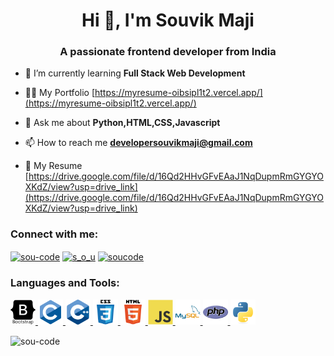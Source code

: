 <h1 align="center">Hi 👋, I'm Souvik Maji</h1>
<h3 align="center">A passionate frontend developer from India</h3>

- 🌱 I’m currently learning **Full Stack Web Development**

- 👨‍💻 My Portfolio [https://myresume-oibsipl1t2.vercel.app/](https://myresume-oibsipl1t2.vercel.app/)

- 💬 Ask me about **Python,HTML,CSS,Javascript**

- 📫 How to reach me **developersouvikmaji@gmail.com**

- 📄 My Resume [https://drive.google.com/file/d/16Qd2HHvGFvEAaJ1NqDupmRmGYGYOXKdZ/view?usp=drive_link](https://drive.google.com/file/d/16Qd2HHvGFvEAaJ1NqDupmRmGYGYOXKdZ/view?usp=drive_link)

<h3 align="left">Connect with me:</h3>
<p align="left">
<a href="https://linkedin.com/in/sou-code" target="blank"><img align="center" src="https://raw.githubusercontent.com/rahuldkjain/github-profile-readme-generator/master/src/images/icons/Social/linked-in-alt.svg" alt="sou-code" height="30" width="40" /></a>
<a href="https://www.codechef.com/users/s_o_u" target="blank"><img align="center" src="https://cdn.jsdelivr.net/npm/simple-icons@3.1.0/icons/codechef.svg" alt="s_o_u" height="30" width="40" /></a>
<a href="https://www.hackerrank.com/soucode" target="blank"><img align="center" src="https://raw.githubusercontent.com/rahuldkjain/github-profile-readme-generator/master/src/images/icons/Social/hackerrank.svg" alt="soucode" height="30" width="40" /></a>
</p>

<h3 align="left">Languages and Tools:</h3>
<p align="left"> <a href="https://getbootstrap.com" target="_blank" rel="noreferrer"> <img src="https://raw.githubusercontent.com/devicons/devicon/master/icons/bootstrap/bootstrap-plain-wordmark.svg" alt="bootstrap" width="40" height="40"/> </a> <a href="https://www.cprogramming.com/" target="_blank" rel="noreferrer"> <img src="https://raw.githubusercontent.com/devicons/devicon/master/icons/c/c-original.svg" alt="c" width="40" height="40"/> </a> <a href="https://www.w3schools.com/cpp/" target="_blank" rel="noreferrer"> <img src="https://raw.githubusercontent.com/devicons/devicon/master/icons/cplusplus/cplusplus-original.svg" alt="cplusplus" width="40" height="40"/> </a> <a href="https://www.w3schools.com/css/" target="_blank" rel="noreferrer"> <img src="https://raw.githubusercontent.com/devicons/devicon/master/icons/css3/css3-original-wordmark.svg" alt="css3" width="40" height="40"/> </a> <a href="https://www.w3.org/html/" target="_blank" rel="noreferrer"> <img src="https://raw.githubusercontent.com/devicons/devicon/master/icons/html5/html5-original-wordmark.svg" alt="html5" width="40" height="40"/> </a> <a href="https://developer.mozilla.org/en-US/docs/Web/JavaScript" target="_blank" rel="noreferrer"> <img src="https://raw.githubusercontent.com/devicons/devicon/master/icons/javascript/javascript-original.svg" alt="javascript" width="40" height="40"/> </a> <a href="https://www.mysql.com/" target="_blank" rel="noreferrer"> <img src="https://raw.githubusercontent.com/devicons/devicon/master/icons/mysql/mysql-original-wordmark.svg" alt="mysql" width="40" height="40"/> </a> <a href="https://www.php.net" target="_blank" rel="noreferrer"> <img src="https://raw.githubusercontent.com/devicons/devicon/master/icons/php/php-original.svg" alt="php" width="40" height="40"/> </a> <a href="https://www.python.org" target="_blank" rel="noreferrer"> <img src="https://raw.githubusercontent.com/devicons/devicon/master/icons/python/python-original.svg" alt="python" width="40" height="40"/> </a> </p>

<p><img align="center" src="https://github-readme-stats.vercel.app/api/top-langs?username=sou-code&show_icons=true&locale=en&layout=compact" alt="sou-code" /></p>
